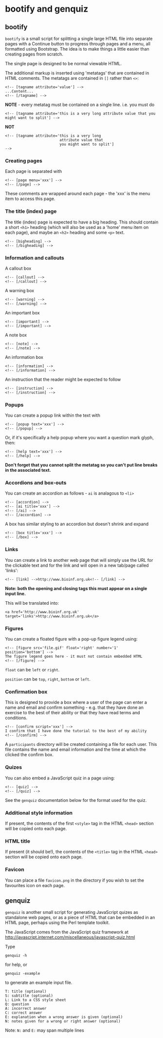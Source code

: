 bootify and genquiz
===================

bootify
-------

`bootify` is a small script for splitting a single large HTML file
into separate pages with a Continue button to progress through pages
and a menu, all formatted using Bootstrap. The idea is to make things
a little easier than creating pages from scratch.

The single page is designed to be normal viewable HTML. 

The additional markup is inserted using 'metatags' that are contained
in HTML comments. The metatags are contained in `[]` rather than `<>`:

    <!-- [tagname attribute='value'] -->
    ...Content...
    <!-- [/tagname] -->

**NOTE** - every metatag must be contained on a single line. i.e. you must do

    <!-- [tagname attribute='this is a very long attribute value that you might want to split'] -->

**NOT**

    <!-- [tagname attribute='this is a very long 
                             attribute value that 
                             you might want to split']
    -->


### Creating pages

Each page is separated with

    <!-- [page menu='xxx'] -->
    <!-- [/page] -->

These comments are wrapped around each page - the 'xxx' is the menu
item to access this page.



### The title (index) page

The title (index) page is expected to have a big heading. This should
contain a short `<h1>` heading (which will also be used as a 'home' menu
item on each page), and maybe an `<h2>` heading and some `<p>` text.

    <!-- [bigheading] -->
    <!-- [/bigheading] -->



### Information and callouts

A callout box

    <!-- [callout] -->
    <!-- [/callout] -->

A warning box

    <!-- [warning] -->
    <!-- [/warning] -->

An important box

    <!-- [important] -->
    <!-- [/important] -->

A note box

    <!-- [note] -->
    <!-- [/note] -->

An information box

    <!-- [information] -->
    <!-- [/information] -->

An instruction that the reader might be expected to follow

    <!-- [instruction] -->
    <!-- [/instruction] -->



### Popups

You can create a popup link within the text with

    <!-- [popup text='xxx'] -->
    <!-- [/popup] -->

Or, if it's specifically a help popup where you want a question mark glyph, then:

    <!-- [help text='xxx'] -->
    <!-- [/help] -->

**Don't forget that you cannot split the metatag so you can't put line
breaks in the associated text.**


### Accordions and box-outs

You can create an accordion as follows - `ai` is analagous to `<li>`

    <!-- [accordion] -->
    <!-- [ai title='xxx'] -->
    <!-- [/ai] -->
    <!-- [/accordion] -->

A box has similar styling to an accordion but doesn't shrink and expand

    <!-- [box title='xxx'] -->
    <!-- [/box] -->

### Links

You can create a link to another web page that will simply use the URL
for the clickable text and for the link and will open in a new
tab/page called 'links':

    <!-- [link] -->http://www.bioinf.org.uk<!-- [/link] -->

**Note: both the opening and closing tags this must appear on a single input line.**

This will be translated into:

    <a href='http://www.bioinf.org.uk' target='links'>http://www.bioinf.org.uk</a>


### Figures

You can create a floated figure with a pop-up figure legend using:

    <!-- [figure src='file.gif' float='right' number='1' position='bottom'] -->
    The figure legend goes here - it must not contain embedded HTML
    <!-- [/figure] -->

`float` can be `left` or `right`.

`position` can be `top`, `right`, `bottom` or `left`.

### Confirmation box

This is designed to provide a box where a user of the page can enter a
name and email and confirm something - e.g. that they have done an
exercise to the best of their ability or that they have read terms and
conditions.

    <!-- [confirm script='xxx'] -->
    I confirm that I have done the tutorial to the best of my ability
    <!-- [/confirm] -->

A `participants` directory will be created containing a file for each
user. This file contains the name and email information and the time
at which the clicked the confirm box.

### Quizes

You can also embed a JavaScript quiz in a page using:

    <!-- [quiz] -->
    <!-- [/quiz] -->

See the `genquiz` documentation below for the format used for the quiz.


### Additional style information

If present, the contents of the first `<style>` tag in the HTML
`<head>` section will be copied onto each page.



### HTML title

If present (it should be!), the contents of the `<title>` tag in the
HTML `<head>` section will be copied onto each page.



### Favicon

You can place a file `favicon.png` in the directory if you wish to set
the favourites icon on each page.



genquiz
-------

`genquiz` is another small script for generating JavaScript quizes as
standalone web pages, or as a piece of HTML that can be embedded in an
HTML page, perhaps using the Perl template toolkit.

The JavaScript comes from the JavaScript quiz framework at
http://javascript.internet.com/miscellaneous/javascript-quiz.html


Type 

    genquiz -h

for help, or

    genquiz -example

to generate an example input file.

    T: title (optional)
    S: subtitle (optional)
    L: Link to a CSS style sheet
    Q: question
    A: incorrect answer
    C: correct answer
    E: explanation when a wrong answer is given (optional)
    N: notes given for a wrong or right answer (optional)

Note: `N:` and `E:` may span multiple lines

